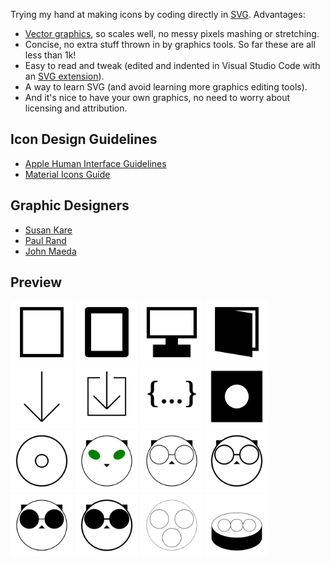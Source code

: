 Trying my hand at making icons by coding directly in [SVG](https://www.w3.org/TR/SVG2/). Advantages:

- [Vector graphics](https://en.wikipedia.org/wiki/Vector_graphics), so scales well, no messy pixels mashing or stretching.
- Concise, no extra stuff thrown in by graphics tools. So far these are all less than 1k!
- Easy to read and tweak (edited and indented in Visual Studio Code with an [SVG extension](https://github.com/lishu/vscode-svg2)).
- A way to learn SVG (and avoid learning more graphics editing tools).
- And it's nice to have your own graphics, no need to worry about licensing and attribution.

## Icon Design Guidelines

- [Apple Human Interface Guidelines](https://developer.apple.com/design/human-interface-guidelines/foundations/app-icons)
- [Material Icons Guide](https://developers.google.com/fonts/docs/material_icons)

## Graphic Designers

- [Susan Kare](http://kare.com/)
- [Paul Rand](https://www.paulrand.design/)
- [John Maeda](http://lawsofsimplicity.com/)

## Preview

<img src="device/mobile.svg" width="100" height="100"/>
<img src="device/mobilecurved.svg" width="100" height="100"/>
<img src="device/desktop.svg" width="100" height="100"/>
<img src="device/book.svg" width="100" height="100"/>

<img src="file/downarrow.svg" width="100" height="100"/>
<img src="file/download.svg" width="100" height="100"/>
<img src="file/code.svg" width="100" height="100"/>
<img src="file/disk.svg" width="100" height="100"/>
<img src="file/cd.svg" width="100" height="100"/>

<img src="cat/cateyes.svg" width="100" height="100"/>
<img src="cat/catglasses.svg" width="100" height="100"/>
<img src="cat/catglasses-thick.svg" width="100" height="100"/>
<img src="cat/catshades.svg" width="100" height="100"/>
<img src="cat/catshades-thick.svg" width="100" height="100"/>

<img src="food/dimsumtop.svg" width="100" height="100"/>
<img src="food/dimsumtilt.svg" width="100" height="100"/>

